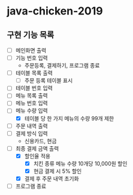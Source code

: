 # java-chicken-2019

## 구현 기능 목록

- [ ] 메인화면 출력
- [ ] 기능 번호 입력
    - 주문등록, 결제하기, 프로그램 종료
- [ ] 테이블 목록 출력
    - [ ] 주문 등록 테이블 표시
- [ ] 테이블 번호 입력
- [ ] 메뉴 목록 출력
- [ ] 메뉴 번호 입력
- [ ] 메뉴 수량 입력
    - [x] 테이블 당 한 가지 메뉴의 수량 99개 제한
- [ ] 주문 내역 출력
- [ ] 결제 방식 입력
    - 신용카드, 현금
- [ ] 최종 결제 금액 출력
    - [x] 할인율 적용
        - [x] 치킨 종류 메뉴 수량 10개당 10,000원 할인
        - [x] 현금 결제 시 5% 할인
    - [x] 결제 후 주문 내역 초기화
- [ ] 프로그램 종료